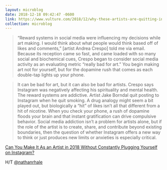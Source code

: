 ```yaml
---
layout: microblog
date: 2018-12-18 09:42:47 -0600
link: https://www.vulture.com/2018/12/why-these-artists-are-quitting-instagram.html
collection: microblog
---
```

> “Reward systems in social media were influencing my decisions while art making. I would think about what people would think based off of likes and comments,” [artist Andrea Crespo] told me via email. Because its reception came so fast, and came loaded with so many social and biochemical cues, Crespo began to consider social media activity as an evaluating metric “really bad for art.” You begin making art not for yourself, but for the dopamine rush that comes as each double-tap lights up your phone.

> It can be bad for art, but it can also be bad for artists. Crespo says Instagram was negatively affecting his spirituality and mental health. The reward systems are addictive. Artist Jake Borndal quit posting to Instagram when he quit smoking. A drug analogy might seem a bit played out, but biologically a “hit” of likes isn’t all that different from a hit of nicotine. When you check your phone, a rush of dopamine floods your brain and that instant gratification can drive compulsive behavior. Social media addiction isn’t a problem for artists alone, but if the role of the artist is to create, share, and contribute beyond existing boundaries, then the question of whether Instagram offers a new way to think or just produces new limits or anxieties is especially critical.

[Can You Make It As an Artist in 2018 Without Constantly Plugging Yourself on Instagram?](https://www.vulture.com/2018/12/why-these-artists-are-quitting-instagram.html)

H/T [@nathanrhale](https://micro.blog/nathanrhale)
